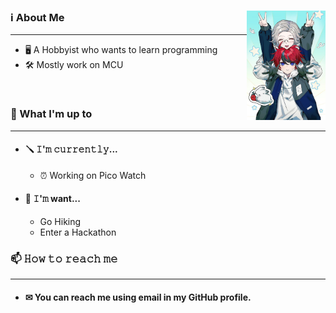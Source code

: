 <!--
shoutout to people/website that help me make this README:
- https://github.com/innng/innng
- https://github.com/Raymo111/Raymo111
- readme-typing-svg.demolab.com
-->
<div align="left">
<img src="https://github.com/Molimen/Molimen/blob/main/assets/1.jpg" width="25%" align="right" />
<!--<img src="https://readme-typing-svg.demolab.com?font=Fira+Code&duration=2500&multiline=true&repeat=false&width=215&height=110&lines=Hello+yall;+;I'm+Molimen%2C;a+hobbyist+on+MCU!" width="70%" />-->

<h3 align="left">ℹ About Me</h3>

---

- 🖥 A Hobbyist who wants to learn programming
- 🛠 Mostly work on MCU

<br>

<h3 align="left">🤔 What I'm up to</h3>

---
- <h4 align="left">🪛 𝙸'𝚖 𝚌𝚞𝚛𝚛𝚎𝚗𝚝𝚕𝚢...</h4>

  - ⏰ Working on Pico Watch

- <h4 align="left">🤞 𝙸'𝚖 want...</h4>

  - Go Hiking
  - Enter a Hackathon

<be>

<h3 align="left">📫 𝙷𝚘𝚠 𝚝𝚘 𝚛𝚎𝚊𝚌𝚑 𝚖𝚎</h3>

---
- <h4 align="left">✉ You can reach me using email in my GitHub profile.</h4>

<div>
